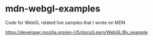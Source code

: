 # mdn-webgl-examples
Code for WebGL related live samples that I wrote on MDN

https://developer.mozilla.org/en-US/docs/Learn/WebGL/By_example
